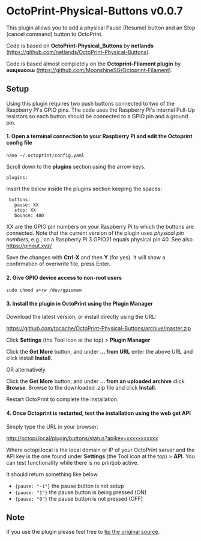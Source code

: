 # OctoPrint-Physical-Buttons v0.0.7

This plugin allows you to add a physical Pause (Resume) button and an Stop (cancel command) button to OctoPrint.

Code is based on **OctoPrint-Physical_Buttons** by **netlands** (https://github.com/netlands/OctoPrint-Physical-Buttons).

Code is based almost completely on the **Octoprint-Filament plugin** by **ǝuıɥsuooɯ** (https://github.com/MoonshineSG/Octoprint-Filament).

## Setup

Using this plugin requires two push buttons connected to two of the Raspberry Pi's GPIO pins. The code uses the Raspberry Pi's internal Pull-Up resistors so each button should be connected to a GPIO pin and a ground pin.

  #### 1. Open a terminal connection to your Raspberry Pi and edit the Octoprint config file 
 
   `nano ~/.octoprint/config.yaml`
 
Scroll down to the **plugins** section using the arrow keys.
 
 ```
plugins:
```
Insert the below inside the plugins section keeping the spaces:
 ```
  buttons:
    pause: XX
    stop: XX
    bounce: 400
```
XX are the GPIO pin numbers on your Raspberry Pi to which the buttons are connected.
Note that the current version of the plugin uses *physical pin numbers*, e.g., on a Raspberry Pi 3 GPIO21 equals physical pin 40. See also https://pinout.xyz/

Save the changes with **Ctrl-X** and then **Y** (for yes).
It will show a confirmation of overwrite file, press Enter.

 #### 2. Give GPIO device access to non-root users 
 
   `sudo chmod a+rw /dev/gpiomem`
 
 #### 3. Install the plugin in OctoPrint using the **Plugin Manager** 
Download the latest version, or install directly using the URL:  

https://github.com/tocache/OctoPrint-Physical-Buttons/archive/master.zip
 
Click **Settings** (the Tool icon at the top) > **Plugin Manager**

Click the **Get More** button, and under **... from URL** enter the above URL and click install **Install**. 
 
 OR alternatively
 
Click the **Get More** button, and under **... from an uploaded archive** click **Browse**. Browse to the downloaded .zip file and click **Install**. 

Restart OctoPrint to complete the installation.

  #### 4. Once Octoprint is restarted, test the installation using the web **get** API
 
 Simply type the URL in your browser:
 
 http://octopi.local/plugin/buttons/status?apikey=xxxxxxxxxxx
 
 Where octopi.local is the local domain or IP of your OctoPrint server and the API key is the one found under  **Settings** (the Tool icon at the top) > **API**. You can test functionality while there is no printjob active.
 
 It should return something like below 
 - `{pause: "-1"}` the pause button is not setup
- `{pause: "1"}` the pause button is being pressed (ON)
- `{pause: "0"}` the pause button is not pressed (OFF)

## Note
If you use the plugin please feel free to [tip the original source](https://paypal.me/ovidiuhossu).
